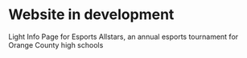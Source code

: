 # Website in development
Light Info Page for Esports Allstars, an annual esports tournament for Orange County high schools